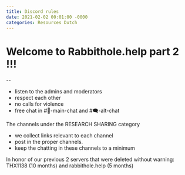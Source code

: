 ```yaml
---
title: Discord rules
date: 2021-02-02 00:01:00 -0000
categories: Resources Dutch
---
```


# Welcome to Rabbithole.help part 2 !!!
--

- listen to the admins and moderators
- respect each other
- no calls for violence
- free chat in #💬-main-chat and #🗨-alt-chat 

The channels under the RESEARCH SHARING category
- we collect links relevant to each channel
- post in the proper channels.
- keep the chatting in these channels to a minimum

In honor of our previous 2 servers that were deleted without warning:
THX1138 (10 months) and rabbithole.help (5 months) 


